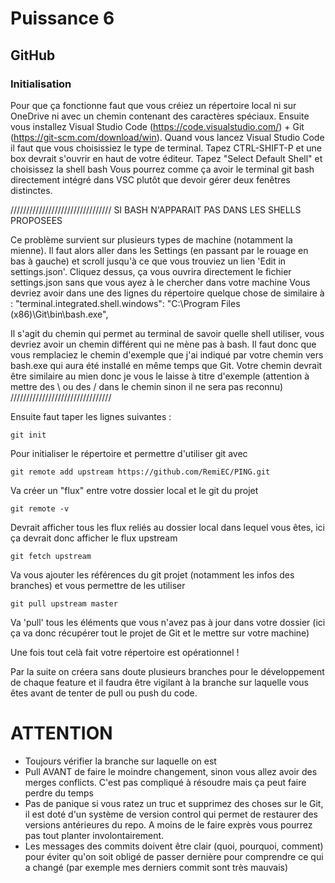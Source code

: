 # Puissance 6

## GitHub

### Initialisation


Pour que ça fonctionne faut que vous créiez un répertoire local ni sur OneDrive ni avec un chemin contenant des caractères spéciaux.
Ensuite vous installez Visual Studio Code (https://code.visualstudio.com/) + Git (https://git-scm.com/download/win).
Quand vous lancez Visual Studio Code il faut que vous choisissiez le type de terminal. 
Tapez CTRL-SHIFT-P et une box devrait s'ouvrir en haut de votre éditeur. Tapez "Select Default Shell" et choisissez la shell bash
Vous pourrez comme ça avoir le terminal git bash directement intégré dans VSC plutôt que devoir gérer deux fenêtres distinctes.

////////////////////////////////
SI BASH N'APPARAIT PAS DANS LES SHELLS PROPOSEES

Ce problème survient sur plusieurs types de machine (notamment la mienne).
Il faut alors aller dans les Settings (en passant par le rouage en bas à gauche) et scroll jusqu'à ce que vous trouviez un lien 'Edit in settings.json'. Cliquez dessus, ça vous ouvrira directement le fichier settings.json sans que vous ayez à le chercher dans votre machine
Vous devriez avoir dans une des lignes du répertoire quelque chose de similaire à :
"terminal.integrated.shell.windows": "C:\\Program Files (x86)\\Git\\bin\\bash.exe",

Il s'agit du chemin qui permet au terminal de savoir quelle shell utiliser, vous devriez avoir un chemin différent qui ne mène pas à bash.
Il faut donc que vous remplaciez le chemin d'exemple que j'ai indiqué par votre chemin vers bash.exe qui aura été installé en même temps que Git. Votre chemin devrait être similaire au mien donc je vous le laisse à titre d'exemple (attention à mettre des \\ ou des / dans le chemin sinon il ne sera pas reconnu)
////////////////////////////////

Ensuite faut taper les lignes suivantes : 

```
git init
```
Pour initialiser le répertoire et permettre d'utiliser git avec

```
git remote add upstream https://github.com/RemiEC/PING.git
```
Va créer un "flux" entre votre dossier local et le git du projet
```
git remote -v
```
Devrait afficher tous les flux reliés au dossier local dans lequel vous êtes, ici ça devrait donc afficher le flux upstream
```
git fetch upstream
```
Va vous ajouter les références du git projet (notamment les infos des branches) et vous permettre de les utiliser
```
git pull upstream master
```
Va 'pull' tous les éléments que vous n'avez pas à jour dans votre dossier (ici ça va donc récupérer tout le projet de Git et le mettre sur votre machine)

Une fois tout celà fait votre répertoire est opérationnel !

Par la suite on créera sans doute plusieurs branches pour le développement de chaque feature et il faudra être vigilant à la branche sur laquelle vous êtes avant de tenter de pull ou push du code.


  
  # ATTENTION
  
  - Toujours vérifier la branche sur laquelle on est
  - Pull AVANT de faire le moindre changement, sinon vous allez avoir des merges conflicts. C'est pas compliqué à résoudre mais ça peut     faire perdre du temps
  - Pas de panique si vous ratez un truc et supprimez des choses sur le Git, il est doté d'un système de version control qui permet de      restaurer des versions antérieures du repo. A moins de le faire exprès vous pourrez pas tout planter involontairement.
  - Les messages des commits doivent être clair (quoi, pourquoi, comment) pour éviter qu'on soit obligé de passer dernière pour             comprendre ce qui a changé (par exemple mes derniers commit sont très mauvais)

